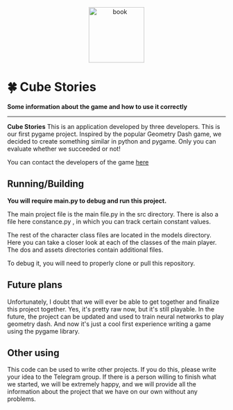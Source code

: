 <div align="center">
    <img src="https://github.com/gd-programming/gddocs/blob/main/assets/gddocs-icon.png?raw=true" height="128" width="128" alt="book">
</div>

# 🍀 Cube Stories 
**Some information about the game and how to use it correctly**

----

**Cube Stories** This is an application developed by three developers. This is our first pygame project. Inspired by the popular Geometry Dash game, we decided to create something similar in python and pygame. Only you can evaluate whether we succeeded or not!

You can contact the developers of the game [here](https://t.me/+bu4MPCK4cbQ5MTgy)

## Running/Building
**You will require main.py to debug and run this project.**

The main project file is the main file.py in the src directory. There is also a file here constance.py , in which you can track certain constant values. 

The rest of the character class files are located in the models directory. Here you can take a closer look at each of the classes of the main player. The dos and assets directories contain additional files.

To debug it, you will need to properly clone or pull this repository.

## Future plans

Unfortunately, I doubt that we will ever be able to get together and finalize this project together. Yes, it's pretty raw now, but it's still playable. In the future, the project can be updated and used to train neural networks to play geometry dash. And now it's just a cool first experience writing a game using the pygame library.

## Other using

This code can be used to write other projects. If you do this, please write your idea to the Telegram group. If there is a person willing to finish what we started, we will be extremely happy, and we will provide all the information about the project that we have on our own without any problems.
 